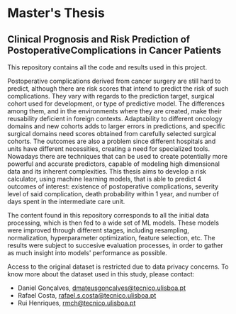 # Master's Thesis
## Clinical Prognosis and Risk Prediction of PostoperativeComplications in Cancer Patients

This repository contains all the code and results used in this project.

Postoperative complications derived from cancer surgery are still hard to predict, although there are risk scores that intend to predict the risk of such complications. They vary with regards to the prediction target, surgical cohort used for development, or type of predictive model. The differences among them, and in the environments where they are created, make their reusability deficient in foreign contexts. Adaptability to different oncology domains and new cohorts adds to larger errors in predictions, and specific surgical domains need scores obtained from carefully selected surgical cohorts. The outcomes are also a problem since different hospitals and units have different necessities, creating a need for specialized tools. Nowadays there are techniques that can be used to create potentially more powerful and accurate predictors, capable of modeling high dimensional data and its inherent complexities. This thesis aims to develop a risk calculator, using machine learning models, that is able to predict 4 outcomes of interest: existence of postoperative complications, severity level of said complication, death probability within 1 year, and number of days spent in the intermediate care unit.

The content found in this repository corresponds to all the initial data processing, which is then fed to a wide set of ML models. These models were improved through different stages, including resampling, normalization, hyperparameter optimization, feature selection, etc. The results were subject to succesive evaluation processes, in order to gather as much insight into models' performance as possible.

Access to the original dataset is restricted due to data privacy concerns. To know more about the dataset used in this study, please contact:
- Daniel Gonçalves, dmateusgoncalves@tecnico.ulisboa.pt
- Rafael Costa, rafael.s.costa@tecnico.ulisboa.pt
- Rui Henriques, rmch@tecnico.ulisboa.pt

